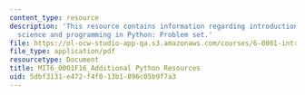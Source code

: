 ```yaml
---
content_type: resource
description: 'This resource contains information regarding introduction to computer
  science and programming in Python: Problem set.'
file: https://ol-ocw-studio-app-qa.s3.amazonaws.com/courses/6-0001-introduction-to-computer-science-and-programming-in-python-fall-2016/5dbf3131e472f4f013b1896c05b9f7a3_MIT6_0001F16_additional.pdf
file_type: application/pdf
resourcetype: Document
title: MIT6_0001F16_Additional Python Resources
uid: 5dbf3131-e472-f4f0-13b1-896c05b9f7a3
---
```

